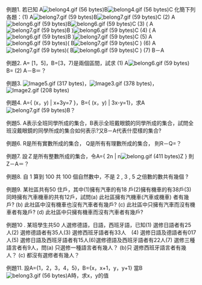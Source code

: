 例題1. 若已知 A![](https://market.cloud.edu.tw/content/senior/math/tn_t2/math_net/NUBCC/Course/chp1-1/belong4.gif "belong4.gif \(56 bytes\)")B![](https://market.cloud.edu.tw/content/senior/math/tn_t2/math_net/NUBCC/Course/chp1-1/belong4.gif "belong4.gif \(56 bytes\)")C   化簡下列各題：\(1\)  A![](https://market.cloud.edu.tw/content/senior/math/tn_t2/math_net/NUBCC/Course/chp1-1/belong7.gif "belong7.gif \(59 bytes\)")B![](https://market.cloud.edu.tw/content/senior/math/tn_t2/math_net/NUBCC/Course/chp1-1/belong7.gif "belong7.gif \(59 bytes\)")C     \(2\)  A![](https://market.cloud.edu.tw/content/senior/math/tn_t2/math_net/NUBCC/Course/chp1-1/belong6.gif "belong6.gif \(59 bytes\)")B![](https://market.cloud.edu.tw/content/senior/math/tn_t2/math_net/NUBCC/Course/chp1-1/belong6.gif "belong6.gif \(59 bytes\)")C   \(3\)   \( A![](https://market.cloud.edu.tw/content/senior/math/tn_t2/math_net/NUBCC/Course/chp1-1/belong7.gif "belong7.gif \(59 bytes\)")B \)![](https://market.cloud.edu.tw/content/senior/math/tn_t2/math_net/NUBCC/Course/chp1-1/belong6.gif "belong6.gif \(59 bytes\)")C    \(4\)  \( A![](https://market.cloud.edu.tw/content/senior/math/tn_t2/math_net/NUBCC/Course/chp1-1/belong6.gif "belong6.gif \(59 bytes\)")B \)![](https://market.cloud.edu.tw/content/senior/math/tn_t2/math_net/NUBCC/Course/chp1-1/belong7.gif "belong7.gif \(59 bytes\)")C  \(5\)  A![](https://market.cloud.edu.tw/content/senior/math/tn_t2/math_net/NUBCC/Course/chp1-1/belong6.gif "belong6.gif \(59 bytes\)")\( B![](https://market.cloud.edu.tw/content/senior/math/tn_t2/math_net/NUBCC/Course/chp1-1/belong7.gif "belong7.gif \(59 bytes\)")C \)  \(6\) A![](https://market.cloud.edu.tw/content/senior/math/tn_t2/math_net/NUBCC/Course/chp1-1/belong7.gif "belong7.gif \(59 bytes\)")\( B![](https://market.cloud.edu.tw/content/senior/math/tn_t2/math_net/NUBCC/Course/chp1-1/belong6.gif "belong6.gif \(59 bytes\)")C \) \(7\) B－A

例題2. A= \[1，5\]，B=\[3，7\)是兩個區間，試求 \(1\) A![](https://market.cloud.edu.tw/content/senior/math/tn_t2/math_net/NUBCC/Course/chp1-1/belong6.gif "belong6.gif \(59 bytes\)")B=  \(2\) A－B＝？

例題3. ![](https://market.cloud.edu.tw/content/senior/math/tn_t2/math_net/NUBCC/Course/chp1-1/Image5.gif "Image5.gif \(317 bytes\)")，![](https://market.cloud.edu.tw/content/senior/math/tn_t2/math_net/NUBCC/Course/chp1-1/Image3.gif "Image3.gif \(378 bytes\)")，![](https://market.cloud.edu.tw/content/senior/math/tn_t2/math_net/NUBCC/Course/chp1-1/Image2.gif "Image2.gif \(208 bytes\)")

例題4.  A={ \(x，y\) \| x+3y=7 }，B={ \(x，y\) \|  3x-y=1}，求A![](https://market.cloud.edu.tw/content/senior/math/tn_t2/math_net/NUBCC/Course/chp1-1/belong7.gif "belong7.gif \(59 bytes\)")B？

例題5.  A表示全班同學所成的集合，B表示全班戴眼鏡的同學所成的集合，試問全班沒戴眼鏡的同學所成的集合如何表示?又B－A代表什麼樣的集合?

例題6. R是所有實數所成的集合， Q是所有有理數所成的集合， 則R－Q=？

例題7. 設Ｚ是所有整數所成的集合，令A={ 2n \| n![](https://market.cloud.edu.tw/content/senior/math/tn_t2/math_net/NUBCC/Course/chp1-1/belong.gif "belong.gif \(411 bytes\)")Z }   則Z－A＝？

例題8. 自 1 算到 100 共 100 個自然數中，不是 2 , 3 , 5 之倍數的數共有幾個 ?

例題9. 某社區共有50 住戶，其中\(1\)擁有汽車的有18 戶\(2\)擁有機車的有38戶\(3\) 同時擁有汽車機車的共有12戶，試問\(a\) 此社區擁有汽機車\(汽車或機車\) 者有幾戶? \(b\) 此社區中沒有機車也沒有汽車者有幾戶?  \(c\) 此社區中只擁有汽車而沒有機車者有幾戶?  \(d\) 此社區中只擁有機車而沒有汽車者有幾戶?

例題10 . 某班學生共50 人選修德語，日語，西班牙語，已知\(1\) 選修日語者有25人\(2\) 選修德語者有35人\(3\) 選修西班牙語者有33人　\(4\) 選修日語及德語者有017人\(5\) 選修日語及西班牙語者有15人\(6\)選修德語及西班牙語者有22人\(7\) 選修三種語言者有9人，問\(a\) 只選修一種語言者有幾人？ \(b\)只 選修西班牙語言者有幾人？ \(c\) 都沒有選修者有幾人？

例題11. 設A={1，2，3，4，5}，B={x，x+1，y，y+1} 當B![](https://market.cloud.edu.tw/content/senior/math/tn_t2/math_net/NUBCC/Course/chp1-1/belong3.gif "belong3.gif \(56 bytes\)")A時，求x，y的值

